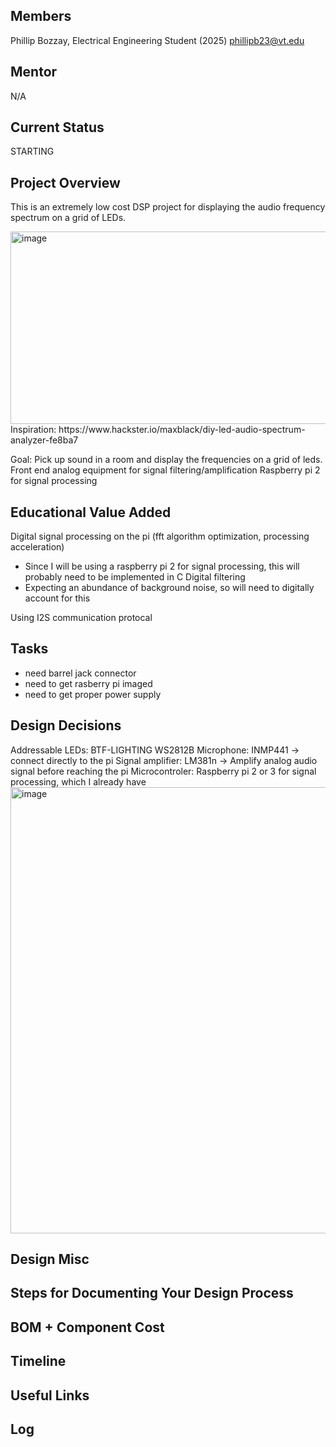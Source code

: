 ## Members
Phillip Bozzay, Electrical Engineering Student (2025)
phillipb23@vt.edu

## Mentor
N/A

## Current Status
STARTING 

## Project Overview


This is an extremely low cost DSP project for displaying the audio frequency spectrum on a grid of LEDs.

<img width="550" height="308" alt="image" src="https://github.com/user-attachments/assets/9b9a9174-8d4a-44c7-a234-b787b9473ce4" />
Inspiration: https://www.hackster.io/maxblack/diy-led-audio-spectrum-analyzer-fe8ba7

Goal: 
Pick up sound in a room and display the frequencies on a grid of leds.
Front end analog equipment for signal filtering/amplification 
Raspberry pi 2 for signal processing


## Educational Value Added
Digital signal processing on the pi (fft algorithm optimization, processing acceleration) 
  - Since I will be using a raspberry pi 2 for signal processing, this will probably need to be implemented in C
Digital filtering
  - Expecting an abundance of background noise, so will need to digitally account for this

Using I2S communication protocal

## Tasks
- need barrel jack connector
- need to get rasberry pi imaged
- need to get proper power supply 

## Design Decisions
Addressable LEDs: BTF-LIGHTING WS2812B
Microphone: INMP441 -> connect directly to the pi 
Signal amplifier: LM381n -> Amplify analog audio signal before reaching the pi
Microcontroler: Raspberry pi 2 or 3 for signal processing, which I already have
<img width="1470" height="714" alt="image" src="https://github.com/user-attachments/assets/687a24eb-37db-4cf8-b11f-1c14cdd2a73b" />

## Design Misc

<!-- Your Text Here. You may work with your mentor on this later when they are assigned -->

## Steps for Documenting Your Design Process

<!-- Your Text Here. You may work with your mentor on this later when they are assigned -->

## BOM + Component Cost

<!-- Your Text Here. You may work with your mentor on this later when they are assigned -->

## Timeline

<!-- Your Text Here. You may work with your mentor on this later when they are assigned -->

## Useful Links

<!-- Your Text Here. You may work with your mentor on this later when they are assigned -->

## Log

<!-- Your Text Here. You may work with your mentor on this later when they are assigned -->




